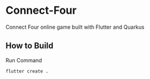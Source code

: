 # Connect-Four
Connect Four online game built with Flutter and Quarkus

## How to Build

Run Command

```
flutter create .
```
